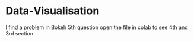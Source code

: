 # Data-Visualisation
I find a problem in Bokeh 5th question 
open the file in colab to see 4th and 3rd section
